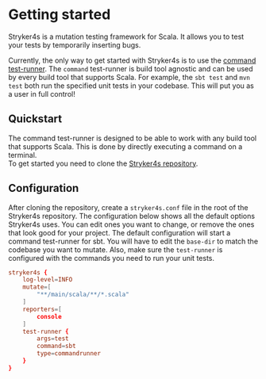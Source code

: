 # Getting started

Stryker4s is a mutation testing framework for Scala. It allows you to test your tests by temporarily inserting bugs.

Currently, the only way to get started with Stryker4s is to use the [command test-runner](https://github.com/stryker-mutator/stryker4s/blob/master/docs/CONFIGURATION.md#test-runner).
 The `command` test-runner is build tool agnostic and can be used by every build tool that supports Scala. For example, the `sbt test` and `mvn test` both run the specified unit tests in your codebase. This will put you as a user in full control! 

 ## Quickstart

The command test-runner is designed to be able to work with any build tool that supports Scala. This is done by directly executing a command on a terminal.  
To get started you need to clone the [Stryker4s repository](https://github.com/stryker-mutator/stryker4s). 

## Configuration

After cloning the repository, create a `stryker4s.conf` file in the root of the Stryker4s repository. 
The configuration below shows all the default options Stryker4s uses. You can edit ones you want to change, or remove the ones that look good for your project. The default configuration will start a command test-runner for sbt. 
You will have to edit the `base-dir` to match the codebase you want to mutate. 
Also, make sure the `test-runner` is configured with the commands you need to run your unit tests.    
```conf
stryker4s {
    log-level=INFO
    mutate=[
        "**/main/scala/**/*.scala"
    ]
    reporters=[
        console
    ]
    test-runner {
        args=test
        command=sbt
        type=commandrunner
    }
}
```
